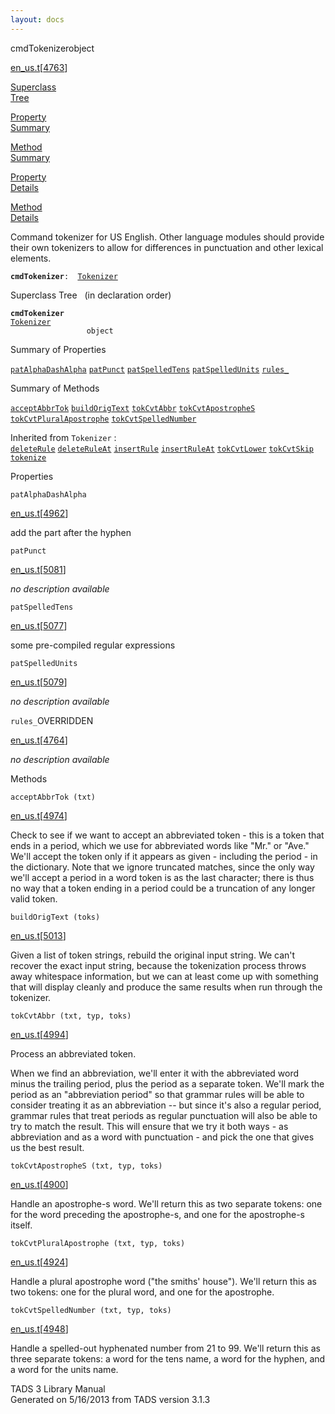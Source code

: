 ```yaml
---
layout: docs
---
```

<span class="title">cmdTokenizer</span><span class="type">object</span>

[en_us.t](../file/en_us.t.html)\[[4763](../source/en_us.t.html#4763)\]

[Superclass  
Tree](#_SuperClassTree_)

[Property  
Summary](#_PropSummary_)

[Method  
Summary](#_MethodSummary_)

[Property  
Details](#_Properties_)

[Method  
Details](#_Methods_)



Command tokenizer for US English. Other language modules should provide
their own tokenizers to allow for differences in punctuation and other
lexical elements.

**`cmdTokenizer`**` :   `[`Tokenizer`](../object/Tokenizer.html)



<span id="_SuperClassTree_"></span>



<span class="hdln">Superclass Tree</span>   (in declaration order)



**`cmdTokenizer`**  
[`Tokenizer`](../object/Tokenizer.html)  
`                 object`  
<span id="_PropSummary_"></span>



<span class="hdln">Summary of Properties</span>  



[`patAlphaDashAlpha`](#patAlphaDashAlpha) [`patPunct`](#patPunct) [`patSpelledTens`](#patSpelledTens) [`patSpelledUnits`](#patSpelledUnits) [`rules_`](#rules_)



<span id="_MethodSummary_"></span>



<span class="hdln">Summary of Methods</span>  



[`acceptAbbrTok`](#acceptAbbrTok) [`buildOrigText`](#buildOrigText) [`tokCvtAbbr`](#tokCvtAbbr) [`tokCvtApostropheS`](#tokCvtApostropheS) [`tokCvtPluralApostrophe`](#tokCvtPluralApostrophe) [`tokCvtSpelledNumber`](#tokCvtSpelledNumber)

Inherited from `Tokenizer` :  
[`deleteRule`](../object/Tokenizer.html#deleteRule) [`deleteRuleAt`](../object/Tokenizer.html#deleteRuleAt) [`insertRule`](../object/Tokenizer.html#insertRule) [`insertRuleAt`](../object/Tokenizer.html#insertRuleAt) [`tokCvtLower`](../object/Tokenizer.html#tokCvtLower) [`tokCvtSkip`](../object/Tokenizer.html#tokCvtSkip) [`tokenize`](../object/Tokenizer.html#tokenize)

<span id="_Properties_"></span>



<span class="hdln">Properties</span>  



<span id="patAlphaDashAlpha"></span>

`patAlphaDashAlpha`

[en_us.t](../file/en_us.t.html)\[[4962](../source/en_us.t.html#4962)\]



add the part after the hyphen



<span id="patPunct"></span>

`patPunct`

[en_us.t](../file/en_us.t.html)\[[5081](../source/en_us.t.html#5081)\]



*no description available*



<span id="patSpelledTens"></span>

`patSpelledTens`

[en_us.t](../file/en_us.t.html)\[[5077](../source/en_us.t.html#5077)\]



some pre-compiled regular expressions



<span id="patSpelledUnits"></span>

`patSpelledUnits`

[en_us.t](../file/en_us.t.html)\[[5079](../source/en_us.t.html#5079)\]



*no description available*



<span id="rules_"></span>

`rules_`<span class="rem">OVERRIDDEN</span>

[en_us.t](../file/en_us.t.html)\[[4764](../source/en_us.t.html#4764)\]



*no description available*



<span id="_Methods_"></span>



<span class="hdln">Methods</span>  



<span id="acceptAbbrTok"></span>

`acceptAbbrTok (txt)`

[en_us.t](../file/en_us.t.html)\[[4974](../source/en_us.t.html#4974)\]



Check to see if we want to accept an abbreviated token - this is a token
that ends in a period, which we use for abbreviated words like "Mr." or
"Ave." We'll accept the token only if it appears as given - including
the period - in the dictionary. Note that we ignore truncated matches,
since the only way we'll accept a period in a word token is as the last
character; there is thus no way that a token ending in a period could be
a truncation of any longer valid token.



<span id="buildOrigText"></span>

`buildOrigText (toks)`

[en_us.t](../file/en_us.t.html)\[[5013](../source/en_us.t.html#5013)\]



Given a list of token strings, rebuild the original input string. We
can't recover the exact input string, because the tokenization process
throws away whitespace information, but we can at least come up with
something that will display cleanly and produce the same results when
run through the tokenizer.



<span id="tokCvtAbbr"></span>

`tokCvtAbbr (txt, typ, toks)`

[en_us.t](../file/en_us.t.html)\[[4994](../source/en_us.t.html#4994)\]



Process an abbreviated token.

When we find an abbreviation, we'll enter it with the abbreviated word
minus the trailing period, plus the period as a separate token. We'll
mark the period as an "abbreviation period" so that grammar rules will
be able to consider treating it as an abbreviation -- but since it's
also a regular period, grammar rules that treat periods as regular
punctuation will also be able to try to match the result. This will
ensure that we try it both ways - as abbreviation and as a word with
punctuation - and pick the one that gives us the best result.



<span id="tokCvtApostropheS"></span>

`tokCvtApostropheS (txt, typ, toks)`

[en_us.t](../file/en_us.t.html)\[[4900](../source/en_us.t.html#4900)\]



Handle an apostrophe-s word. We'll return this as two separate tokens:
one for the word preceding the apostrophe-s, and one for the
apostrophe-s itself.



<span id="tokCvtPluralApostrophe"></span>

`tokCvtPluralApostrophe (txt, typ, toks)`

[en_us.t](../file/en_us.t.html)\[[4924](../source/en_us.t.html#4924)\]



Handle a plural apostrophe word ("the smiths' house"). We'll return this
as two tokens: one for the plural word, and one for the apostrophe.



<span id="tokCvtSpelledNumber"></span>

`tokCvtSpelledNumber (txt, typ, toks)`

[en_us.t](../file/en_us.t.html)\[[4948](../source/en_us.t.html#4948)\]



Handle a spelled-out hyphenated number from 21 to 99. We'll return this
as three separate tokens: a word for the tens name, a word for the
hyphen, and a word for the units name.





TADS 3 Library Manual  
Generated on 5/16/2013 from TADS version 3.1.3


